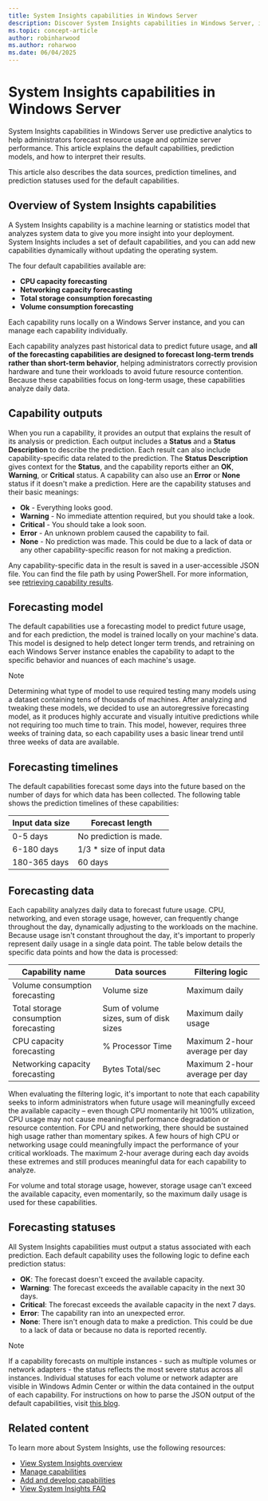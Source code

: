 ```yaml
---
title: System Insights capabilities in Windows Server
description: Discover System Insights capabilities in Windows Server, including default capabilities and prediction models. Optimize your server performance with predictive analytics.
ms.topic: concept-article
author: robinharwood
ms.author: roharwoo
ms.date: 06/04/2025
---
```


# System Insights capabilities in Windows Server

System Insights capabilities in Windows Server use predictive analytics to help administrators forecast resource usage and optimize server performance. This article explains the default capabilities, prediction models, and how to interpret their results.

This article also describes the data sources, prediction timelines, and prediction statuses used for the default capabilities.

## Overview of System Insights capabilities

A System Insights capability is a machine learning or statistics model that analyzes system data to give you more insight into your deployment. System Insights includes a set of default capabilities, and you can add new capabilities dynamically without updating the operating system.

The four default capabilities available are:

- **CPU capacity forecasting**
- **Networking capacity forecasting**
- **Total storage consumption forecasting**
- **Volume consumption forecasting**

Each capability runs locally on a Windows Server instance, and you can manage each capability individually.

Each capability analyzes past historical data to predict future usage, and **all of the forecasting capabilities are designed to forecast long-term trends rather than short-term behavior**, helping administrators correctly provision hardware and tune their workloads to avoid future resource contention. Because these capabilities focus on long-term usage, these capabilities analyze daily data.

## Capability outputs

When you run a capability, it provides an output that explains the result of its analysis or prediction. Each output includes a **Status** and a **Status Description** to describe the prediction. Each result can also include capability-specific data related to the prediction. The **Status Description** gives context for the **Status**, and the capability reports either an **OK**, **Warning**, or **Critical** status. A capability can also use an **Error** or **None** status if it doesn't make a prediction. Here are the capability statuses and their basic meanings:

- **Ok** - Everything looks good.
- **Warning** - No immediate attention required, but you should take a look.
- **Critical** - You should take a look soon.
- **Error** - An unknown problem caused the capability to fail.
- **None** - No prediction was made. This could be due to a lack of data or any other capability-specific reason for not making a prediction.

Any capability-specific data in the result is saved in a user-accessible JSON file. You can find the file path by using PowerShell. For more information, see [retrieving capability results](./managing-capabilities.md#retrieve-capability-results).

## Forecasting model

The default capabilities use a forecasting model to predict future usage, and for each prediction, the model is trained locally on your machine's data. This model is designed to help detect longer term trends, and retraining on each Windows Server instance enables the capability to adapt to the specific behavior and nuances of each machine's usage.

>[!NOTE]
>Determining what type of model to use required testing many models using a dataset containing tens of thousands of machines. After analyzing and tweaking these models, we decided to use an autoregressive forecasting model, as it produces highly accurate and visually intuitive predictions while not requiring too much time to train. This model, however, requires three weeks of training data, so each capability uses a basic linear trend until three weeks of data are available.

## Forecasting timelines

The default capabilities forecast some days into the future based on the number of days for which data has been collected. The following table shows the prediction timelines of these capabilities:

| Input data size | Forecast length |
| --------------- | --------------- |
| 0-5 days | No prediction is made. |
| 6-180 days | 1/3 * size of input data |
| 180-365 days | 60 days |

## Forecasting data

Each capability analyzes daily data to forecast future usage. CPU, networking, and even storage usage, however, can frequently change throughout the day, dynamically adjusting to the workloads on the machine. Because usage isn't constant throughout the day, it's important to properly represent daily usage in a single data point. The table below details the specific data points and how the data is processed:

| Capability name | Data sources | Filtering logic |
| --------------- | -------------- | ---------------- |
| Volume consumption forecasting        | Volume size                    | Maximum daily  |
| Total storage consumption forecasting | Sum of volume sizes, sum of disk sizes  | Maximum daily usage |
| CPU capacity forecasting              | % Processor Time  | Maximum 2-hour average per day |
| Networking capacity forecasting       | Bytes Total/sec         | Maximum 2-hour average per day |

When evaluating the filtering logic, it's important to note that each capability seeks to inform administrators when future usage will meaningfully exceed the available capacity – even though CPU momentarily hit 100% utilization, CPU usage may not cause meaningful performance degradation or resource contention. For CPU and networking, there should be sustained high usage rather than momentary spikes. A few hours of high CPU or networking usage could meaningfully impact the performance of your critical workloads. The maximum 2-hour average during each day avoids these extremes and still produces meaningful data for each capability to analyze.

For volume and total storage usage, however, storage usage can't exceed the available capacity, even momentarily, so the maximum daily usage is used for these capabilities.

## Forecasting statuses

All System Insights capabilities must output a status associated with each prediction. Each default capability uses the following logic to define each prediction status:

- **OK**: The forecast doesn't exceed the available capacity.
- **Warning**: The forecast exceeds the available capacity in the next 30 days.
- **Critical**: The forecast exceeds the available capacity in the next 7 days.
- **Error**: The capability ran into an unexpected error.
- **None**: There isn't enough data to make a prediction. This could be due to a lack of data or because no data is reported recently.

>[!NOTE]
>If a capability forecasts on multiple instances - such as multiple volumes or network adapters - the status reflects the most severe status across all instances. Individual statuses for each volume or network adapter are visible in Windows Admin Center or within the data contained in the output of each capability. For instructions on how to parse the JSON output of the default capabilities, visit [this blog](https://aka.ms/systeminsights-mitigationscripts).

## Related content

To learn more about System Insights, use the following resources:

- [View System Insights overview](overview.md)
- [Manage capabilities](managing-capabilities.md)
- [Add and develop capabilities](adding-and-developing-capabilities.md)
- [View System Insights FAQ](faq.md)
